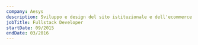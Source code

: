 ```yaml
---
company: Aesys
description: Sviluppo e design del sito istituzionale e dell'ecommerce di Seabag.
jobTitle: Fullstack Developer
startDate: 09/2015
endDate: 03/2016
---
```

